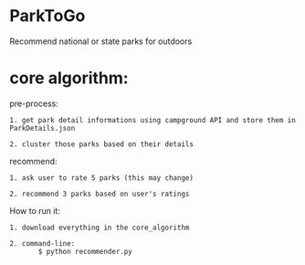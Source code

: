ParkToGo
========

Recommend national or state parks for outdoors


core algorithm:
===============
pre-process:

    1. get park detail informations using campground API and store them in ParkDetails.json
    
    2. cluster those parks based on their details

recommend:

    1. ask user to rate 5 parks (this may change)
    
    2. recommend 3 parks based on user's ratings
    
How to run it:

    1. download everything in the core_algorithm
    
    2. command-line:
           $ python recommender.py
